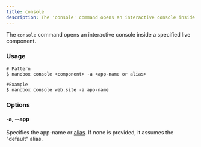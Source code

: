 ```yaml
---
title: console
description: The 'console' command opens an interactive console inside a specified live component.
---
```


The `console` command opens an interactive console inside a specified live component.

### Usage
```shell
# Pattern
$ nanobox console <component> -a <app-name or alias>

#Example
$ nanobox console web.site -a app-name
```

### Options

#### -a, --app
Specifies the app-name or [alias](/cli/link/). If none is provided, it assumes the "default" alias.

